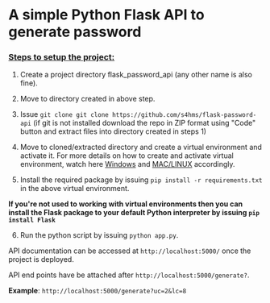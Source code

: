 # A simple Python Flask API to generate password

### <ins>Steps to setup the project<ins>:

1. Create a project directory flask_password_api (any other name is also fine).

2. Move to directory created in above step.

3. Issue `git clone git clone https://github.com/s4hms/flask-password-api`
   (if git is not installed download the repo in ZIP format using "Code" button and extract files into directory created in steps 1)

4. Move to cloned/extracted directory and create a virtual environment and activate it. For more details on how to create and activate virtual environment, watch here [Windows](https://www.youtube.com/watch?v=APOPm01BVrk) and [MAC/LINUX](https://www.youtube.com/watch?v=Kg1Yvry_Ydk) accordingly.

5. Install the required package by issuing `pip install -r requirements.txt` in the above virtual environment.

**If you're not used to working with virtual environments then you can install the Flask package to your default Python interpreter by issuing `pip install Flask`**

6. Run the python script by issuing `python app.py`.

API documentation can be accessed at `http://localhost:5000/` once the project is deployed.

API end points have be attached after `http://localhost:5000/generate?`.

**Example**: `http://localhost:5000/generate?uc=2&lc=8`

